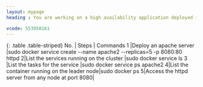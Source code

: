```yaml
---
layout: mypage
heading : You are working on a high availability application deployed in a 3 node Docker Swarm cluster. For your application to handle it’s traffic you need to have at least 5 instances of Apache service up and running. How would you achieve this?

vcode: 553950161
---
```

{: .table .table-striped}
 No. | Steps | Commands 
 1 |Deploy an apache server |sudo docker service create --name apache2 --replicas=5 -p 8080:80 httpd
2|List the services running on the cluster |sudo docker service ls
3 |List the tasks for the service |sudo docker service ps apache2
4|List the container running on the leader node|sudo docker ps
5|Access the httpd server from any node at port 8080|
 


 

